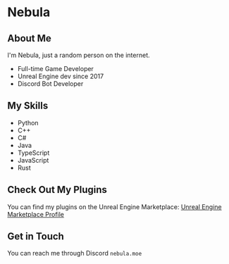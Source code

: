 # Nebula

## About Me
I'm Nebula, just a random person on the internet.

- Full-time Game Developer
- Unreal Engine dev since 2017 
- Discord Bot Developer

## My Skills
- Python
- C++
- C#
- Java
- TypeScript
- JavaScript
- Rust

## Check Out My Plugins
You can find my plugins on the Unreal Engine Marketplace: [Unreal Engine Marketplace Profile](https://www.unrealengine.com/marketplace/en-US/profile/Nebula+Dev)

## Get in Touch
You can reach me through Discord `nebula.moe`

